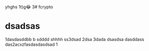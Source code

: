 

yhghs
1t)g😂
3# fcrypto
# dsadsas
1dasdasddbb
 b
sdddd
shhhh
ss3dsad
2dsa
3dada
dsasdsa
dasddass
das2acxzfasdasdasdsad
1
